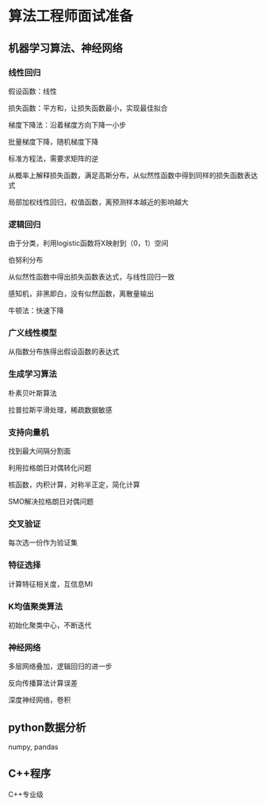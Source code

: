 # 算法工程师面试准备

## 机器学习算法、神经网络

### 线性回归

假设函数：线性

损失函数：平方和，让损失函数最小，实现最佳拟合

梯度下降法：沿着梯度方向下降一小步

批量梯度下降，随机梯度下降

标准方程法，需要求矩阵的逆

从概率上解释损失函数，满足高斯分布，从似然性函数中得到同样的损失函数表达式

局部加权线性回归，权值函数，离预测样本越近的影响越大

### 逻辑回归

由于分类，利用logistic函数将X映射到（0，1）空间

伯努利分布

从似然性函数中得出损失函数表达式，与线性回归一致

感知机，非黑即白，没有似然函数，离散量输出

牛顿法：快速下降

### 广义线性模型

从指数分布族得出假设函数的表达式

### 生成学习算法

朴素贝叶斯算法

拉普拉斯平滑处理，稀疏数据敏感

### 支持向量机

找到最大间隔分割面

利用拉格朗日对偶转化问题

核函数，内积计算，对称半正定，简化计算

SMO解决拉格朗日对偶问题

### 交叉验证

每次选一份作为验证集

### 特征选择

计算特征相关度，互信息MI 

### K均值聚类算法

初始化聚类中心，不断迭代

### 神经网络

多层网络叠加，逻辑回归的进一步

反向传播算法计算误差

深度神经网络，卷积

## python数据分析

numpy, pandas

## C++程序

C++专业级
